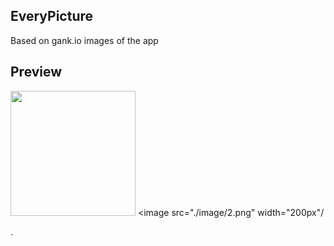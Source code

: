 ## EveryPicture

Based on gank.io images of the app

## Preview

<image src="./image/1.png" width="200px"/>  <image src="./image/2.png" width="200px"/

.
>
